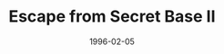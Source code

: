 ---
mission_id: secbase2
slug: "escape-from-secret-base-ii"
editorsChoice:
title: "Escape from Secret Base II"
authors: 
    - "Don Sielke"
date: 1996-02-05
filename: "don-df42.zip"
description: "In retaliation for your part in securing the Death Star Plans, the Empire has stolen your ship, the Crow, and taken it to a hidden base. Your job is to sneak in and get it back. But beware, this base has been rumored to be the site of some advanced testing of the Empire's new weapon, the Dark Trooper."
cover: "secbase2.png"
levelReplaced:	TALAY
difficulty: yes
bm:	yes
fme: yes
wax: yes
three_do: yes
voc: no
gmd: no
vue: yes
lfd: yes
base: "New level from scratch" 
editors: "DFUSE"

---